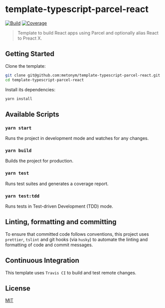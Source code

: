 # template-typescript-parcel-react

[![Build][build]][build-badge]
[![Coverage][codecov-shield]][codecov]

> Template to build React apps using Parcel and optionally alias React to Preact X.

## Getting Started

Clone the template:

```bash
git clone git@github.com:metonym/template-typescript-parcel-react.git
cd template-typescript-parcel-react
```

Install its dependencies:

```bash
yarn install
```

## Available Scripts

### `yarn start`

Runs the project in development mode and watches for any changes.

### `yarn build`

Builds the project for production.

### `yarn test`

Runs test suites and generates a coverage report.

### `yarn test:tdd`

Runs tests in Test-driven Development (TDD) mode.

## Linting, formatting and committing

To ensure that committed code follows conventions, this project uses `prettier`, `tslint` and git hooks (via `husky`) to automate the linting and formatting of code and commit messages.

## Continuous Integration

This template uses `Travis CI` to build and test remote changes.

## License

[MIT](LICENSE)

[build]: https://travis-ci.com/metonym/template-typescript-parcel-react.svg?branch=master
[build-badge]: https://travis-ci.com/metonym/template-typescript-parcel-react
[codecov]: https://codecov.io/gh/metonym/template-typescript-parcel-react
[codecov-shield]: https://img.shields.io/codecov/c/github/metonym/template-typescript-parcel-react.svg
